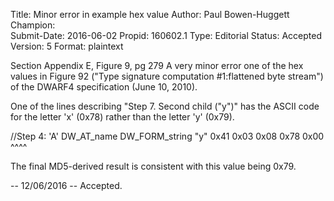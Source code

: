 Title:       Minor error in example hex value
Author:      Paul Bowen-Huggett
Champion:    
Submit-Date: 2016-06-02
Propid:      160602.1
Type:        Editorial
Status:      Accepted
Version:     5
Format:      plaintext

Section Appendix E, Figure 9, pg 279
A very minor error one of the hex values in Figure 92 ("Type signature 
computation #1:flattened byte stream") of the DWARF4 specification (June 
10, 2010).

One of the lines describing "Step 7. Second child ("y")" has the ASCII code 
for the letter 'x' (0x78) rather than the letter 'y' (0x79).

//Step 4: 'A' DW_AT_name DW_FORM_string "y"
0x41 0x03 0x08 0x78 0x00
               ^^^^

The final MD5-derived result is consistent with this value being 0x79.


--
12/06/2016 -- Accepted.
